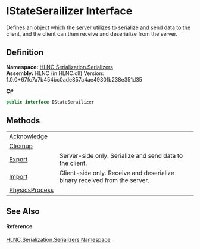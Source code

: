 # IStateSerailizer Interface


Defines an object which the server utilizes to serialize and send data to the client, and the client can then receive and deserialize from the server.



## Definition
**Namespace:** <a href="N_HLNC_Serialization_Serializers">HLNC.Serialization.Serializers</a>  
**Assembly:** HLNC (in HLNC.dll) Version: 1.0.0+67fc7a7b454bc0ade857a4ae4930fb238e351d35

**C#**
``` C#
public interface IStateSerailizer
```



## Methods
<table>
<tr>
<td><a href="M_HLNC_Serialization_Serializers_IStateSerailizer_Acknowledge">Acknowledge</a></td>
<td> </td></tr>
<tr>
<td><a href="M_HLNC_Serialization_Serializers_IStateSerailizer_Cleanup">Cleanup</a></td>
<td> </td></tr>
<tr>
<td><a href="M_HLNC_Serialization_Serializers_IStateSerailizer_Export">Export</a></td>
<td>Server-side only. Serialize and send data to the client.</td></tr>
<tr>
<td><a href="M_HLNC_Serialization_Serializers_IStateSerailizer_Import">Import</a></td>
<td>Client-side only. Receive and deserialize binary received from the server.</td></tr>
<tr>
<td><a href="M_HLNC_Serialization_Serializers_IStateSerailizer_PhysicsProcess">PhysicsProcess</a></td>
<td> </td></tr>
</table>

## See Also


#### Reference
<a href="N_HLNC_Serialization_Serializers">HLNC.Serialization.Serializers Namespace</a>  
